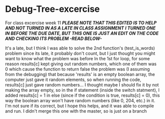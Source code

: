 # Debug-Tree-excercise
For class excercise week 11
***PLEASE NOTE THAT THIS EDITED IS TO HELP AND NOT TURNED IN AS A LATE IN CLASS ASSIGNMENT***
***I TURNED ONE IN BEFORE THE DUE DATE, BUT THIS ONE IS JUST AN EDIT ON THE CODE AND CHECKING ITS PROBLEM -READ BELOW-***

It's a late, but I think I was able to solve the 2nd function's (test_is_words) problem 
since its late, it probably don't count, but I just thought you might want to know what the problem was before 
In the 1st for loop, for some reason results[c] kept giving out random numbers, which one of them was 0 which cause the function to return false
the problem was (I assuming from the debugging) that because 'results' is an empty boolean array, the computer just gave it random elements, so when running the code, results[c] just gave random numbers...
I thought maybe I should fix it by not making the array empty, so in the if statement (inside the switch statment), I added results[c] = 1 in else (since if the condition is true, results[c] = 0), this way the boolean array won't have random numbers (like 0, 204, etc.) in it. 
I'm not sure if its correct, but I hope this helps, and it was able to compile and run.
I didn't merge this one with the master, so is just on a branch
